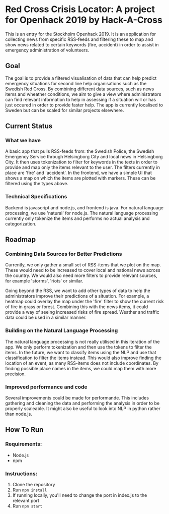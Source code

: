 # Red Cross Crisis Locator: A project for Openhack 2019 by Hack-A-Cross
This is an entry for the Stockholm Openhack 2019. It is an application for collecting news from specific RSS-feeds and filtering these to map and show news related to certain keywords (fire, accident) in order to assist in emergency administration of volunteers. 

## Goal
The goal is to provide a filtered visualisation of data that can help predict emergency situations for second line help organisations such as the Swedish Red Cross. By combining different data sources, such as news items and wheather conditions, we aim to give a view where administrators can find relevant information to help in assessing if a situation will or has just occured in order to provide faster help. The app is currently localised to Sweden but can be scaled for similar projects elsewhere. 

## Current Status

### What we have
A basic app that pulls RSS-feeds from: the Swedish Police, the Swedish Emergency Service through Helsingborg City and local news in Helsingborg City. It then uses tokenization to filter for keywords in the texts in order to provide and map only the items relevant to the user. The filters currently in place are 'fire' and 'accident'. In the frontend, we have a simple UI that shows a map on which the items are plotted with markers. These can be filtered using the types above. 

### Technical Specifications
Backend is javascript and node.js, and frontend is java. For natural language processing, we use 'natural' for node.js. The natural language processing currently only tokenize the items and performs no actual analysis and categorization. 

## Roadmap

### Combining Data Sources for Better Predictions
Currently, we only gather a small set of RSS-items that we plot on the map. These would need to be increased to cover local and national news across the country. We would also need more filters to provide relevant sources, for example 'storms', 'riots' or similar. 

Going beyond the RSS, we want to add other types of data to help the administrators improve their predictions of a situation. For example, a heatmap could overlay the map under the 'fire' filter to show the current risk of fire in grass or forest. Combining this with the news items, it could provide a way of seeing increased risks of fire spread. Weather and traffic data could be used in a similar manner. 

### Building on the Natural Language Processing
The natural language processing is not really utilised in this iteration of the app. We only perform tokenization and then use the tokens to filter the items. In the future, we want to classify items using the NLP and use that classification to filter the items instead. This would also improve finding the location of an event, as many RSS-items does not include coordinates. By finding possible place names in the items, we could map them with more precision. 

### Improved performance and code
Several improvements could be made for performande. This includes gathering and cleaning the data and performing the analysis in order to be properly scaleable. It might also be useful to look into NLP in python rather than node.js. 

## How To Run

### Requirements:
- Node.js
- npm

### Instructions:
1. Clone the repository
2. Run ```npm install```
3. If running locally, you'll need to change the port in index.js to the relevant port 
4. Run ```npm start```
